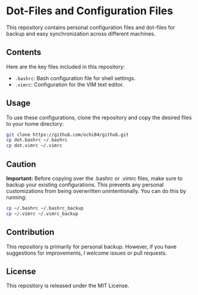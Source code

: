 # Dot-Files and Configuration Files

This repository contains personal configuration files and dot-files for backup and easy synchronization across different machines.

## Contents

Here are the key files included in this repository:

- `.bashrc`: Bash configuration file for shell settings.
- `.vimrc`: Configuration for the VIM text editor.

## Usage

To use these configurations, clone the repository and copy the desired files to your home directory:

```bash
git clone https://github.com/ochi84/github.git
cp dot.bashrc ~/.bashrc
cp dot.vimrc ~/.vimrc
```

## Caution

**Important:** Before copying over the .bashrc or .vimrc files, make sure to backup your existing configurations. This prevents any personal customizations from being overwritten unintentionally. You can do this by running:

```bash
cp ~/.bashrc ~/.bashrc_backup
cp ~/.vimrc ~/.vimrc_backup
```

## Contribution

This repository is primarily for personal backup. However, if you have suggestions for improvements, I welcome issues or pull requests.

## License

This repository is released under the MIT License.
